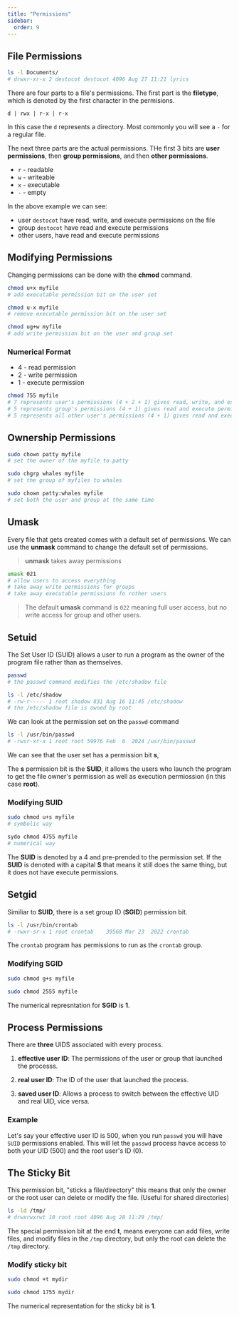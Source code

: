 ```yaml
---
title: "Permissions"
sidebar:
  order: 9
---
```


## File Permissions

```bash
ls -l Documents/
# drwxr-xr-x 2 destocot destocot 4096 Aug 27 11:21 lyrics
```

There are four parts to a file's permissions. The first part is the **filetype**, which is denoted by the first character in the permisions.

```
d | rwx | r-x | r-x
```

In this case the `d` represents a directory. Most commonly you will see a `-` for a regular file.

The next three parts are the actual permissions. THe first 3 bits are **user permissions**, then **group permissions**, and then **other permissions**.

- `r` - readable
- `w` - writeable
- `x` - executable
- `-` - empty

In the above example we can see:

- user `destocot` have read, write, and execute permissions on the file
- group `destocot` have read and execute permissions
- other users, have read and execute permissions

## Modifying Permissions

Changing permissions can be done with the **chmod** command.

```bash
chmod u+x myfile
# add executable permission bit on the user set

chmod u-x myfile
# remove executable permission bit on the user set

chmod ug+w myfile
# add write permission bit on the user and group set
```

### Numerical Format

- 4 - read permission
- 2 - write permission
- 1 - execute permission

```bash
chmod 755 myfile
# 7 represents user's permissions (4 + 2 + 1) gives read, write, and execute permissions
# 5 represents group's permissions (4 + 1) gives read and execute permissions
# 5 represents all other user's permissions (4 + 1) gives read and execute permissions
```

## Ownership Permissions

```bash
sudo chown patty myfile
# set the owner of the myfile to patty
```

```bash
sudo chgrp whales myfile
# set the group of myfiles to whales
```

```bash
sudo chown patty:whales myfile
# set both the user and group at the same time
```

## Umask

Every file that gets created comes with a default set of permissions. We can use the **unmask** command to change the default set of permissions.

> **unmask** takes away permissions

```bash
umask 021
# allow users to access everything
# take away write permissions for groups
# take away executable permissions fo rother users
```

> The default **umask** command is `022` meaning full user access, but no write access for group and other users.

## Setuid

The Set User ID (SUID) allows a user to run a program as the owner of the program file rather than as themselves.

```bash
passwd
# the passwd command modifies the /etc/shadow file

ls -l /etc/shadow
# -rw-r----- 1 root shadow 831 Aug 16 11:45 /etc/shadow
# the /etc/shadow file is owned by root
```

We can look at the permission set on the `passwd` command

```bash
ls -l /usr/bin/passwd
# -rwsr-xr-x 1 root root 59976 Feb  6  2024 /usr/bin/passwd
```

We can see that the user set has a permission bit **s**,

The **s** permission bit is the **SUID**, it allows the users who launch the program to get the file owner's permission as well as execution permiossion (in this case **root**).

### Modifying SUID

```bash
sudo chmod u+s myfile
# symbolic way

sydo chmod 4755 myfile
# numerical way
```

The **SUID** is denoted by a 4 and pre-prended to the permission set. If the **SUID** is denoted with a capital **S** that means it still does the same thing, but it does not have execute permissions.

## Setgid

Similiar to **SUID**, there is a set group ID (**SGID**) permission bit.

```bash
ls -l /usr/bin/crontab
# -rwxr-sr-x 1 root crontab    39568 Mar 23  2022 crontab
```

The `crontab` program has permissions to run as the `crontab` group.

### Modifying SGID

```bash
sudo chmod g+s myfile

sudo chmod 2555 myfile
```

The numerical represntation for **SGID** is **1**.

## Process Permissions

There are **three** UIDS associated with every process.

1. **effective user ID**: The permissions of the user or group that launched the processs.

2. **real user ID**: The ID of the user that launched the process.

3. **saved user ID**: Allows a process to switch between the effective UID and real UID, vice versa.

### Example

Let's say your effective user ID is 500, when you run `passwd` you will have `SUID` permissions enabled. This will let the `passwd` process havce access to both your UID (500) and the root user's ID (0).

## The Sticky Bit

This permission bit, "sticks a file/directory" this means that only the owner or the root user can delete or modify the file. (Useful for shared directories)

```bash
ls -ld /tmp/
# drwxrwxrwt 10 root root 4096 Aug 28 11:29 /tmp/
```

The special permission bit at the end **t**, means everyone can add files, write files, and modify files in the `/tmp` directory, but only the root can delete the `/tmp` directory.

### Modify sticky bit

```bash
sudo chmod +t mydir

sudo chmod 1755 mydir
```

The numerical representation for the sticky bit is **1**.
